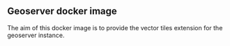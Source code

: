## Geoserver docker image

The aim of this docker image is to provide the vector tiles extension for the geoserver instance.
